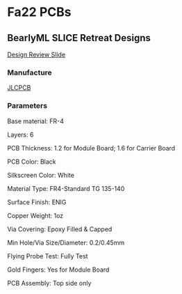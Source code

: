 # Fa22 PCBs

## BearlyML SLICE Retreat Designs

[Design Review Slide](https://docs.google.com/presentation/d/1bnDwFzTTJ-bXILV92_7TXTGvEWACcQbSM0IduBUi0zo/edit?usp=sharing)

### Manufacture

[JLCPCB](https://jlcpcb.com/capabilities/Capabilities)

### Parameters

Base material: FR-4

Layers: 6

PCB Thickness: 1.2 for Module Board; 1.6 for Carrier Board

PCB Color: Black

Silkscreen Color: White

Material Type: FR4-Standard TG 135-140

Surface Finish: ENIG

Copper Weight: 1oz

Via Covering: Epoxy Filled & Capped

Min Hole/Via Size/Diameter: 0.2/0.45mm

Flying Probe Test: Fully Test

Gold Fingers: Yes for Module Board

PCB Assembly: Top side only

